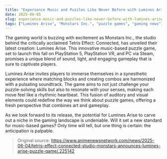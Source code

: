 ```yaml
---
title: "Experience Music and Puzzles Like Never Before with Lumines Arise"
date: 2025-06-05
slug: experience-music-and-puzzles-like-never-before-with-lumines-arise
tags: ["Lumines Arise", "Monstars Inc.", "puzzle games", "gaming news"]
---
```


The gaming world is buzzing with excitement as Monstars Inc., the studio behind the critically acclaimed Tetris Effect: Connected, has unveiled their latest creation: Lumines Arise. This innovative music-based puzzle game, set to launch this fall on PlayStation 5, PlayStation VR, and PC via Steam, promises a unique blend of sound, light, and engaging gameplay that is sure to captivate players.

Lumines Arise invites players to immerse themselves in a synesthetic experience where matching blocks and creating combos are harmonized with a pulsating soundtrack. The game aims to not just challenge your puzzle-solving skills but also to resonate with your senses, making each move feel like a rhythmic heartbeat. This fusion of auditory and visual elements could redefine the way we think about puzzle games, offering a fresh perspective that combines art and gameplay.

As we look forward to its release, the potential for Lumines Arise to carve out a niche in the gaming landscape is undeniable. Will it set a new standard for music-based games? Only time will tell, but one thing is certain: the anticipation is palpable.

> Original source: https://www.animenewsnetwork.com/news/2025-06-04/tetris-effect-connected-studio-monstars-announces-lumines-arise-puzzle-game/.225142